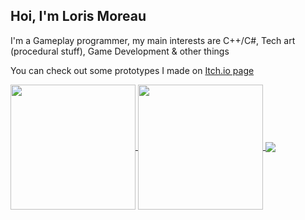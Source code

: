 ## Hoi, I'm Loris Moreau

I'm a Gameplay programmer, my main interests are C++/C#, Tech art (procedural stuff), Game Development & other things

You can check out some prototypes I made on 
<a href = "https://loris-moreau.itch.io" target="_blank"> Itch.io page </a>
<!-- **Loris-Moreau/Loris-Moreau** is a ✨ _special_ ✨ repository because its `README.md` (this file) appears on your GitHub profile. -->

<!-- Prog Languages -->
<a href="https://github.com/Loris-Moreau/github-readme-stats">
  <img height=200 align="center" src="https://github-readme-stats.vercel.app/api/top-langs/?username=Loris-Moreau&theme=radical&layout=compact" />
</a>
<a href="https://github.com/Loris-Moreau/github-readme-stats">
  <img height=200 align="center" src="https://github-readme-stats.vercel.app/api?username=Loris-Moreau&hide=issues&show_icons=true&theme=radical&rank_icon=github" />
</a>

<a href="https://github.com/Loris-Moreau/github-readme-stats">
  <img align="center" src="https://github-readme-stats.vercel.app/api/wakatime?username=Loris_Moreau&theme=radical&layout=compact" />
</a>
